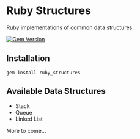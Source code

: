 # Ruby Structures

Ruby implementations of common data structures.

[![Gem Version](https://badge.fury.io/rb/ruby_structures.svg)](https://badge.fury.io/rb/ruby_structures)

## Installation

```
gem install ruby_structures
```

## Available Data Structures

* Stack
* Queue
* Linked List

More to come...
